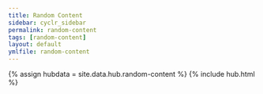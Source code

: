 ```yaml
---
title: Random Content
sidebar: cyclr_sidebar
permalink: random-content
tags: [random-content]
layout: default
ymlfile: random-content
---
```

{% assign hubdata = site.data.hub.random-content %}
{% include hub.html %}  